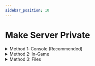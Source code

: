 ```yaml
---
sidebar_position: 10
---
```


# Make Server Private

<details>

<summary>Method 1: Console (Recommended)</summary>

1\) Navigate to your server panel.\
2\) Navigate to the server you want to edit.

![](<../.gitbook/assets/image (24).png>)\
\
3\) Go to the console tab.

![](<../.gitbook/assets/image (37).png>)\
\
3\) Run the command `whitelist on`

![](<../.gitbook/assets/image (45).png>)\
![](<../.gitbook/assets/image (50).png>)\
\
To add players to your server, use the command `whitelist add playername`

![](<../.gitbook/assets/image (22).png>)\
\
To remove players from your server, use the command `whitelist remove playername`

![](<../.gitbook/assets/image (35).png>)\
\
Note:\
Commands submitted in console do not need a `/` prior to the command.

</details>

<details>

<summary>Method 2: In-Game</summary>

1\) Join the server you want to edit, the IP can be found on the console page of your server.

![](<../.gitbook/assets/image (5).png>)\
\
2\) Run the command `/whitelist on`

![](<../.gitbook/assets/image (25).png>)\
\
To add players to your server, use the command `/whitelist add playername`

![](<../.gitbook/assets/image (13).png>)\
\
To remove players from your server, use the command `/whitelist remove playername`

![](<../.gitbook/assets/image (36).png>)\
\
Note:\
You must have permissions to run these commands in-game.\
To add these permissions, follow the steps above:\
\
1\) Navigate to your server panel.\
2\) Navigate to the server you want to edit.

![](<../.gitbook/assets/image (18).png>)\
\
3\) Go to the console tab.

![](<../.gitbook/assets/image (40).png>)\
\
4\) Run the command `op playername`

![](<../.gitbook/assets/image (29).png>)

</details>

<details>

<summary>Method 3: Files</summary>

1\) Navigate to your server panel.\
2\) Navigate to the server you want to edit.\
3\) Navigate to the files tab.\
4\) Navigate to the root directory.\
5\) Navigate to\
6\) Edit the line `white-list=false` to `white-list=true`\
7\) Edit the `whitelist.json` file with the players you want to allow on your server.\
\
Recommended:\
For non-technical users, please use the methods above.\
\
Note:\
The line you need to edit may not be as described above, although similar.

</details>
